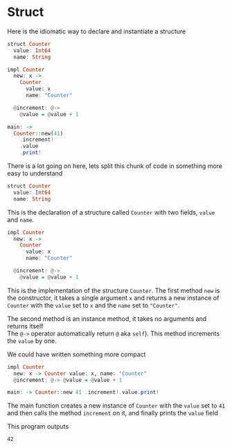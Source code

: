 # Struct

Here is the idiomatic way to declare and instantiate a structure

```haskell
struct Counter
  value: Int64
  name: String

impl Counter
  new: x ->
    Counter 
      value: x
      name: "Counter"

  @increment: @->
    @value = @value + 1

main: ->
  Counter::new(41)
    .increment!
    .value
    .print!
```

There is a lot going on here, lets split this chunk of code in something more easy to understand

```haskell
struct Counter
  value: Int64
  name: String
```

This is the declaration of a structure called `Counter` with two fields, `value` and `name`.

```haskell
impl Counter
  new: x ->
    Counter 
      value: x
      name: "Counter"

  @increment: @->
    @value = @value + 1
```

This is the implementation of the structure `Counter`. The first method `new` is the constructor,
it takes a single argument `x` and returns a new instance of `Counter` with the `value` set to `x` and the `name` set to `"Counter"`.

The second method is an instance method, it takes no arguments and returns itself  
The `@->` operator automatically return `@` aka `self`). This method increments the `value` by one.

We could have written something more compact

```haskell
impl Counter
  new: x -> Counter value: x, name: "Counter"
  @increment: @-> @value = @value + 1

main: -> Counter::new 41 .increment!.value.print!
```

The main function creates a new instance of `Counter` with the `value` set to `41` and then calls the method `increment` on it, and finally prints the `value` field

This program outputs

```sh
42
```

